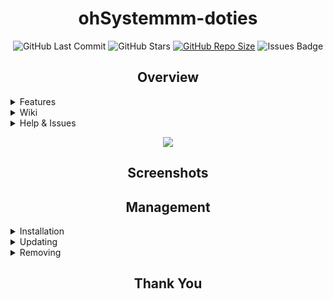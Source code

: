 <!-- Header -->
<div align="center">

# **ohSystemmm-doties**

</div>


<!-- Badgets -->
<div align="center"> 

![GitHub Last Commit](https://img.shields.io/github/last-commit/ohSystemmm/ohSystemmm-doties?style=for-the-badge&color=B4BEFE&logo=github&logoColor=D9E0EE&labelColor=242438&label=Last%20Commit)
![GitHub Stars](https://img.shields.io/github/stars/ohSystemmm/ohSystemmm-doties?style=for-the-badge&logo=github&color=B4BEFE&logoColor=D9E0EE&labelColor=242438)
[![GitHub Repo Size](https://img.shields.io/github/repo-size/ohSystemmm/ohSystemmm-doties?color=B4BEFE&label=SIZE&logo=googledrive&style=for-the-badge&logoColor=D9E0EE&labelColor=242438)](https://github.com/ohSystemmm/ohSystemmm-doties)
![Issues Badge](https://img.shields.io/badge/issues-skill-green?style=for-the-badge&color=B4BEFE&logo=github&logoColor=D9E0EE&labelColor=242438)

</div>


<!-- Overview -->
<div align="center">
  <h2>Overview</h2>
</div>

<details>
  <summary>Features</summary>
</details>
<details>
  <summary>Wiki</summary>
</details>

<details>
  <summary>Help & Issues</summary>
</details>

<p align = "center"><img src = "https://api.sefinek.net/api/v2/moecounter/@ohSystemmm?length=10&theme=default" </p>


<!-- Screenhots -->
<div align="center">
  <h2>Screenshots</h2>
</div>

<!-- Management -->
<div align="center">
  <h2>Management</h2>
</div>

<details>
  <summary>Installation</summary>


```
git clone https://ohSystemmm/ohSystemmm-doties.git
cd ohSystemmm-doties/Action-Area.d/
./Install.sh
```

</details>
<details>
  <summary>Updating</summary>
</details>

<details>
  <summary>Removing</summary>
</details>



<div align="center">
  <h2>Thank You</h2>
</div>

